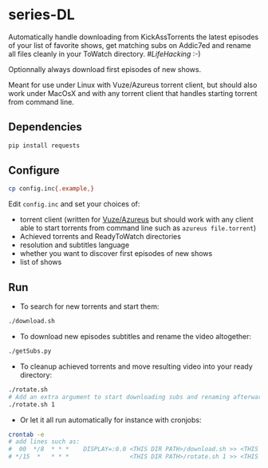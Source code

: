 # series-DL

Automatically handle downloading from KickAssTorrents the latest episodes of your list of favorite shows, get matching subs on Addic7ed and rename all files cleanly in your ToWatch directory. _#LifeHacking_ :-)

Optionnally always download first episodes of new shows.

Meant for use under Linux with Vuze/Azureus torrent client, but should also work under MacOsX and with any torrent client that handles starting torrent from command line.


## Dependencies

```bash
pip install requests
```


## Configure

```bash
cp config.inc{.example,}
```

Edit `config.inc` and set your choices of:
- torrent client (written for [Vuze/Azureus](http://www.vuze.com/) but should work with any client able to start torrents from command line such as `azureus file.torrent`)
- Achieved torrents and ReadyToWatch directories
- resolution and subtitles language
- whether you want to discover first episodes of new shows
- list of shows


## Run

- To search for new torrents and start them:

```bash
./download.sh
```

- To download new episodes subtitles and rename the video altogether:

```bash
./getSubs.py
```

- To cleanup achieved torrents and move resulting video into your ready directory:

```bash
./rotate.sh
# Add an extra argument to start downloading subs and renaming afterwards as well, for instance:
./rotate.sh 1
```

- Or let it all run automatically for instance with cronjobs:

```bash
crontab -e
# add lines such as:
#  00  */8  * * *    DISPLAY=:0.0 <THIS DIR PATH>/download.sh >> <THIS DIR PATH>/logDL.txt  2>&1
# */15  *   * * *                 <THIS DIR PATH>/rotate.sh 1 >> <THIS DIR PATH>/logRot.txt 2>&1
```

